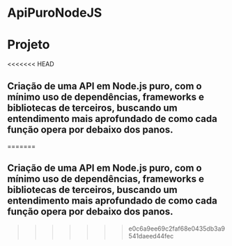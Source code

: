 # ApiPuroNodeJS
# Projeto
<<<<<<< HEAD
## Criação de uma API em Node.js puro, com o mínimo uso de dependências, frameworks e bibliotecas de terceiros, buscando um entendimento mais aprofundado de como cada função opera por debaixo dos panos.
=======
## Criação de uma API em Node.js puro, com o mínimo uso de dependências, frameworks e bibliotecas de terceiros, buscando um entendimento mais aprofundado de como cada função opera por debaixo dos panos.
>>>>>>> e0c6a9ee69c2faf68e0435db3a9541daeed44fec
